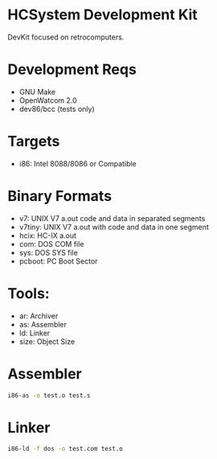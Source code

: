 # HCSystem Development Kit

DevKit focused on retrocomputers.

# Development Reqs

- GNU Make
- OpenWatcom 2.0
- dev86/bcc (tests only)

# Targets

- i86: Intel 8088/8086 or Compatible

# Binary Formats

- v7: UNIX V7 a.out code and data in separated segments
- v7tiny: UNIX V7 a.out with code and data in one segment
- hcix: HC-IX a.out
- com: DOS COM file
- sys: DOS SYS file
- pcboot: PC Boot Sector

# Tools:

- ar: Archiver
- as: Assembler
- ld: Linker
- size: Object Size

# Assembler

```sh
i86-as -o test.o test.s
```

# Linker

```sh
i86-ld -f dos -o test.com test.o
```
